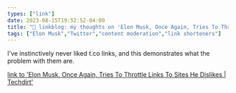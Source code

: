 ```yaml
---
types: ["link"]
date: 2023-08-15T19:52:52-04:00
title: "🔗 linkblog: my thoughts on 'Elon Musk, Once Again, Tries To Throttle Links To Sites He Dislikes | Techdirt'"
tags: ["Elon Musk","Twitter","content moderation","link shorteners"]
---
```

I've instinctively never liked t.co links, and this demonstrates what the problem with them are.  
 

[link to 'Elon Musk, Once Again, Tries To Throttle Links To Sites He Dislikes | Techdirt'](https://www.techdirt.com/2023/08/15/elon-musk-once-again-tries-to-throttle-links-to-sites-he-dislikes/)
